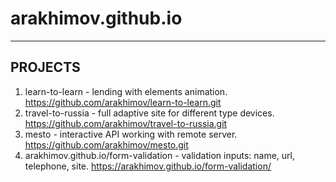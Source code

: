 # arakhimov.github.io
---
## PROJECTS
1. learn-to-learn - lending with elements animation.
https://github.com/arakhimov/learn-to-learn.git
2. travel-to-russia - full adaptive site for different type devices.
https://github.com/arakhimov/travel-to-russia.git
3. mesto - interactive API working with remote server.
https://github.com/arakhimov/mesto.git
4. arakhimov.github.io/form-validation - validation inputs: name, url, telephone, site.
https://arakhimov.github.io/form-validation/

